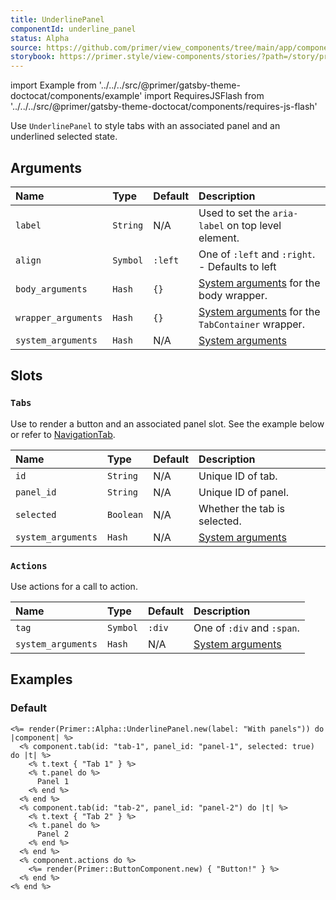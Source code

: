 ```yaml
---
title: UnderlinePanel
componentId: underline_panel
status: Alpha
source: https://github.com/primer/view_components/tree/main/app/components/primer/alpha/underline_panel.rb
storybook: https://primer.style/view-components/stories/?path=/story/primer-alpha-underline-panel
---
```


import Example from '../../../src/@primer/gatsby-theme-doctocat/components/example'
import RequiresJSFlash from '../../../src/@primer/gatsby-theme-doctocat/components/requires-js-flash'

<RequiresJSFlash />

<!-- Warning: AUTO-GENERATED file, do not edit. Add code comments to your Ruby instead <3 -->

Use `UnderlinePanel` to style tabs with an associated panel and an underlined selected state.

## Arguments

| Name | Type | Default | Description |
| :- | :- | :- | :- |
| `label` | `String` | N/A | Used to set the `aria-label` on top level element. |
| `align` | `Symbol` | `:left` | One of `:left` and `:right`. - Defaults to left |
| `body_arguments` | `Hash` | `{}` | [System arguments](/system-arguments) for the body wrapper. |
| `wrapper_arguments` | `Hash` | `{}` | [System arguments](/system-arguments) for the `TabContainer` wrapper. |
| `system_arguments` | `Hash` | N/A | [System arguments](/system-arguments) |

## Slots

### `Tabs`

Use to render a button and an associated panel slot. See the example below or refer to [NavigationTab](/components/navigationtab).

| Name | Type | Default | Description |
| :- | :- | :- | :- |
| `id` | `String` | N/A | Unique ID of tab. |
| `panel_id` | `String` | N/A | Unique ID of panel. |
| `selected` | `Boolean` | N/A | Whether the tab is selected. |
| `system_arguments` | `Hash` | N/A | [System arguments](/system-arguments) |

### `Actions`

Use actions for a call to action.

| Name | Type | Default | Description |
| :- | :- | :- | :- |
| `tag` | `Symbol` | `:div` | One of `:div` and `:span`. |
| `system_arguments` | `Hash` | N/A | [System arguments](/system-arguments) |

## Examples

### Default

<Example src="      Panel 1      Panel 2<tab-container data-view-component='true'>  <div data-view-component='true' class='UnderlineNav'>  <ul role='tablist' aria-label='With panels' data-view-component='true' class='UnderlineNav-body UnderlineNav-body list-style-none list-style-none'>      <li role='presentation' data-view-component='true' class='d-inline-flex'>  <button id='tab-1' type='button' role='tab' aria-controls='panel-1' aria-selected='true' data-view-component='true' class='UnderlineNav-item'>          <span data-view-component='true'>Tab 1</span>    </button></li>      <li role='presentation' data-view-component='true' class='d-inline-flex'>  <button id='tab-2' type='button' role='tab' aria-controls='panel-2' data-view-component='true' class='UnderlineNav-item'>          <span data-view-component='true'>Tab 2</span>    </button></li></ul>    <div data-view-component='true' class='UnderlineNav-actions'>    <button type='button' data-view-component='true' class='btn'>    Button!  </button></div></div>    <div id='panel-1' role='tabpanel' tabindex='0' aria-labelledby='tab-1' data-view-component='true'>      Panel 1</div>    <div id='panel-2' role='tabpanel' tabindex='0' hidden='hidden' aria-labelledby='tab-2' data-view-component='true'>      Panel 2</div></tab-container>" />

```erb
<%= render(Primer::Alpha::UnderlinePanel.new(label: "With panels")) do |component| %>
  <% component.tab(id: "tab-1", panel_id: "panel-1", selected: true) do |t| %>
    <% t.text { "Tab 1" } %>
    <% t.panel do %>
      Panel 1
    <% end %>
  <% end %>
  <% component.tab(id: "tab-2", panel_id: "panel-2") do |t| %>
    <% t.text { "Tab 2" } %>
    <% t.panel do %>
      Panel 2
    <% end %>
  <% end %>
  <% component.actions do %>
    <%= render(Primer::ButtonComponent.new) { "Button!" } %>
  <% end %>
<% end %>
```
